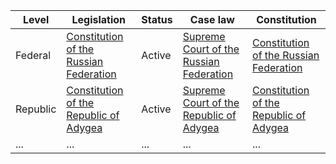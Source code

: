 | Level | Legislation | Status | Case law | Constitution |
|---|---|---|---|---|
| Federal | [Constitution of the Russian Federation](http://www.constitution.ru/en/) | Active | [Supreme Court of the Russian Federation](http://www.supcourt.ru/en/) | [Constitution of the Russian Federation](http://www.constitution.ru/en/) |
| Republic | [Constitution of the Republic of Adygea](https://adygheya.gov.ru/en/documents/constitution/) | Active | [Supreme Court of the Republic of Adygea](https://adygheya.gov.ru/en/court/) | [Constitution of the Republic of Adygea](https://adygheya.gov.ru/en/documents/constitution/) |
| ... | ... | ... | ... | ... |